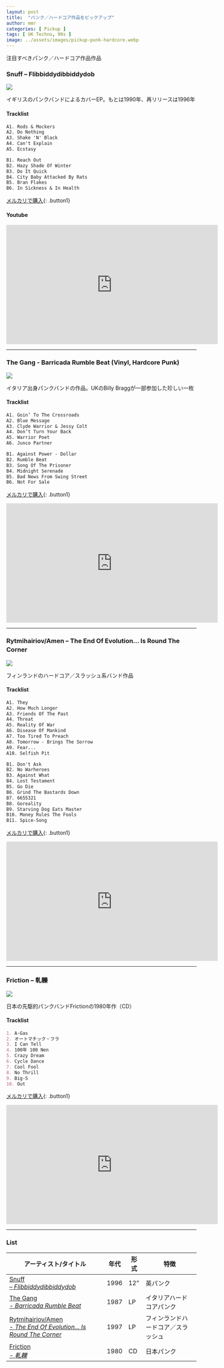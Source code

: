 ```yaml
---
layout: post
title:  "パンク／ハードコア作品をピックアップ"
author: mmr
categories: [ Pickup ]
tags: [ UK Techno, 90s ]
image: ../assets/images/pickup-punk-hardcore.webp
---
```


注目すべきパンク／ハードコア作品作品

### Snuff – Flibbiddydibbiddydob
<a href="https://jp.mercari.com/item/m21120251672?afid=6142608987"><img src="../assets/images/Snuff%20%E2%80%93%20Flibbiddydibbiddydob.jpg"></a>

イギリスのパンクバンドによるカバーEP。もとは1990年、再リリースは1996年

#### Tracklist
```md
A1. Rods & Mockers
A2. Do Nothing
A3. Shake 'N' Black
A4. Can't Explain
A5. Ecstasy

B1. Reach Out
B2. Hazy Shade Of Winter
B3. Do It Quick
B4. City Baby Attacked By Rats
B5. Bran Flakes
B6. In Sickness & In Health
```


[メルカリで購入](https://jp.mercari.com/item/m21120251672?afid=6142608987){: .button1}


#### Youtube
<iframe width="560" height="315" src="https://www.youtube.com/embed/Mx_z6vLGOrg?si=mzzX-VZTSz4bUWEk" title="YouTube video player" frameborder="0" allow="accelerometer; autoplay; clipboard-write; encrypted-media; gyroscope; picture-in-picture; web-share" referrerpolicy="strict-origin-when-cross-origin" allowfullscreen></iframe>

<hr>

### The Gang - Barricada Rumble Beat (Vinyl, Hardcore Punk)
<a href="https://jp.mercari.com/item/m64968588416?afid=6142608987"><img src="../assets/images/The%20Gang%20%E2%80%93%20Barricada%20Rumble%20Beat.jpg"></a>


イタリア出身パンクバンドの作品。UKのBilly Braggが一部参加した珍しい一枚

#### Tracklist
```md
A1. Goin’ To The Crossroads
A2. Blue Message
A3. Clyde Warrior & Jessy Colt
A4. Don’t Turn Your Back
A5. Warrior Poet
A6. Junco Partner

B1. Against Power - Dollar
B2. Rumble Beat
B3. Song Of The Prisoner
B4. Midnight Serenade
B5. Bad News From Swing Street
B6. Not For Sale
```

[メルカリで購入](https://jp.mercari.com/item/m64968588416?afid=6142608987){: .button1}

<iframe width="560" height="315" src="https://www.youtube.com/embed/uIEjRm21s9c?si=CZzwJ3KN13rGYC09" title="YouTube video player" frameborder="0" allow="accelerometer; autoplay; clipboard-write; encrypted-media; gyroscope; picture-in-picture; web-share" referrerpolicy="strict-origin-when-cross-origin" allowfullscreen></iframe>

<hr>

### Rytmihairiov/Amen – The End Of Evolution... Is Round The Corner　
<a href="https://jp.mercari.com/item/m23657412972?afid=6142608987"><img src="../assets/images/RytmihairiovAmen%20%E2%80%93%20The%20End%20Of%20Evolution...%20...Is%20Round%20The%20Corner.jpg"></a>

フィンランドのハードコア／スラッシュ系バンド作品

#### Tracklist
```md
A1. They
A2. How Much Longer
A3. Friends Of The Past
A4. Threat
A5. Reality Of War
A6. Disease Of Mankind
A7. Too Tired To Preach
A8. Tomorrow - Brings The Sorrow
A9. Fear...
A10. Selfish Pit

B1. Don't Ask
B2. No Warheroes
B3. Against What
B4. Lost Testament
B5. Go Die
B6. Grind The Bastards Down
B7. 6655321
B8. Goreality
B9. Starving Dog Eats Master
B10. Money Rules The Fools
B11. Spice-Song

```

[メルカリで購入](https://jp.mercari.com/item/m23657412972?afid=6142608987){: .button1}

<iframe width="560" height="315" src="https://www.youtube.com/embed/QPqPvrnNB1c?si=BhCSsU2LP2Tnrs6U" title="YouTube video player" frameborder="0" allow="accelerometer; autoplay; clipboard-write; encrypted-media; gyroscope; picture-in-picture; web-share" referrerpolicy="strict-origin-when-cross-origin" allowfullscreen></iframe>

<hr>

### Friction – 軋轢
<a href="https://jp.mercari.com/item/m28248906619?afid=6142608987"><img src="../assets/images/Friction%20%E2%80%93%20%E8%BB%8B%E8%BD%A2.jpg"></a>

日本の先駆的パンクバンドFrictionの1980年作（CD）

#### Tracklist
```md
1. A-Gas
2. オートマチック・フラ 
3. I Can Tell
4. 100年 100 Nen
5. Crazy Dream
6. Cycle Dance
7. Cool Fool
8. No Thrill
9. Big-S
10. Out
```

[メルカリで購入](https://jp.mercari.com/item/m28248906619?afid=6142608987){: .button1}

<iframe width="560" height="315" src="https://www.youtube.com/embed/CCiVZYQpJr0?si=axUznw0EJG8JEibJ" title="YouTube video player" frameborder="0" allow="accelerometer; autoplay; clipboard-write; encrypted-media; gyroscope; picture-in-picture; web-share" referrerpolicy="strict-origin-when-cross-origin" allowfullscreen></iframe>

<hr>


### List

<div class="table-border">
<table>
  <thead>
    <tr>
      <th>アーティスト/タイトル</th>
      <th>年代</th>
      <th>形式</th>
      <th>特徴</th>
    </tr>
  </thead>
  <tbody>
    <tr>
      <td><a href="https://jp.mercari.com/item/m73468913640?afid=6142608987">Snuff  <br />– <em>Flibbiddydibbiddydob</em></a></td>
      <td>1996</td>
      <td>12”</td>
      <td>英パンク</td>
    </tr>
    <tr>
      <td><a href="https://jp.mercari.com/item/m64968588416?afid=6142608987">The Gang <br />- <em>Barricada Rumble Beat</em></a></td>
      <td>1987</td>
      <td>LP</td>
      <td>イタリアハードコアパンク</td>
    </tr>
    <tr>
      <td><a href="https://jp.mercari.com/item/m28248906619?afid=6142608987">Rytmihairiov/Amen <br />- <em>The End Of Evolution... Is Round The Corner</em></a></td>
      <td>1997</td>
      <td>LP</td>
      <td>フィンランドハードコア／スラッシュ</td>
    </tr>
    <tr>
      <td><a href="https://jp.mercari.com/item/m28248906619?afid=6142608987">Friction <br />- <em>軋轢</em></a></td>
      <td>1980</td>
      <td>CD</td>
      <td>日本パンク</td>
    </tr>
  </tbody>
</table>
</div>